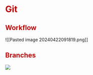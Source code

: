 # <span style="color:#c00000">Git</span> 

## <span style="color:#c00000">Workflow </span>
![[Pasted image 20240422091819.png]]

## <span style="color:#c00000">Branches</span> 
![](https://lh7-us.googleusercontent.com/bilViwT8UnNXzylB0e9UZEDkOSVibDUJxNcR8vs_I0bhPyHjR7CDApeKqqxjn_lFWjrGSMQH0m2rexO7nsfpRYLszIp8BIQiQZxdNuHsAKf2sfEl5DqRE7Lv2EDgrktczlSRMntrcimHuvRusSX6syzegQ=nw)